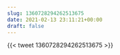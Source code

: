 ```yaml
---
slug: 1360728294262513675
date: 2021-02-13 23:11:21+00:00
draft: false
---
```


{{< tweet 1360728294262513675 >}}
